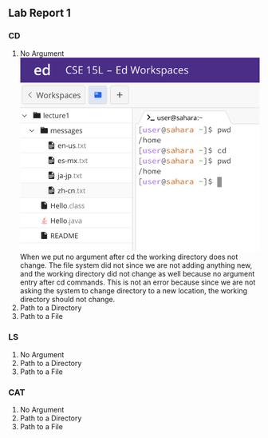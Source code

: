 ## Lab Report 1

### CD
1. No Argument<br>
![Image](cd_no_args.png)<br>
When we put no argument after cd the working directory does not change. The file system did not since we are not adding anything new, and the working directory did not change as well because no argument entry after cd commands. This is not an error because since we are not asking the system to change directory to a new location, the working directory should not change. 
2. Path to a Directory<br>
3. Path to a File<br>
### LS
1. No Argument<br>
2. Path to a Directory<br>
3. Path to a File<br>
### CAT
1. No Argument<br>
2. Path to a Directory<br>
3. Path to a File<br>
